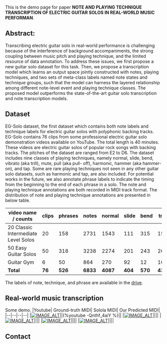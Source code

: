 <!-- # NOTE AND PLAYING TECHNIQUE TRANSCRIPTION OF ELECTRIC GUITAR SOLOS IN REAL-WORLD MUSIC PERFORMANCE -->

This is the demo page for paper **NOTE AND PLAYING TECHNIQUE TRANSCRIPTION OF ELECTRIC GUITAR SOLOS IN REAL-WORLD MUSIC PERFORMAN**. 

## Abstract:
Transcribing electric guitar solo in real-world performance is challenging because of the interference of background accompaniments, the strong coupling between music pitch and playing technique, and the limited resource of data annotation. To address these issues, we first propose a new guitar solo dataset for this task. Then, we propose a transcription model which learns an output space jointly constructed with notes, playing techniques, and two sets of meta-class labels named note states and technique groups, such that the model can harness the layered relationship among different note-level event and playing technique classes.
The proposed model outperforms the state-of-the-art guitar solo transcription and note transcription models.

## Dataset
EG-Solo dataset, the first dataset which contains both note labels and technique labels for electric guitar solos with polyphonic backing tracks. EG-Solo contains 76 clips from some professional electric guitar solo demonstration videos available on YouTube. The total length is 40 minutes. These videos are electric guitar solos of popular rock songs with backing tracks. The pitches of the dataset are ranged from E2 to D6. The dataset includes nine classes of playing techniques, namely normal, slide, bend, vibrato (aka trill), mute, pull (aka pull- off), harmonic, hammer (aka hammer-on), and tap. Some are rare playing techniques not seen in any other guitar solo datasets, such as harmonic and tap, are also included. For potential works in the future, we also annotate phrase labels to indicate the timing from the beginning to the end of each phrase in a solo. The note and playing technique annotations are both recorded in MIDI track format. The distribution of note and playing technique annotations are presented in below table. 

|video name / counts | clips | phrases | notes | normal| slide| bend| trill| mute| pull| harmonic| hammer| tap |
|--|--|--|--|--|--|--|--|--|--|--|--|--|
|20 Classic Intermediate Level Solos | 20| 158| 2731| 1543| 111| 315| 157|  32| 345|  5| 179| 44|
|50 Easy Guitar Solos                | 50| 318| 3238| 2274| 201| 243| 262|  77| 100|  8|  73|  0|
|Guitar Gym                          | 6 |  50|  864|  270|  92|  12|  16| 185| 141| 11| 123| 14|
|**Total** | **76**| **526**| **6833**| **4087**| **404**| **570**| **435**| **294**| **586**| **24**| **375**| **58**| 

The labels of note, technique, and phrase are available in the [drive](https://drive.google.com/drive/u/0/folders/1iC7Q8imfKtesEfnaIz0hjWJU5680M2hy).

## Real-world music transcription 
Some demo. 
|Youtube| Ground-truth MIDI| Solola MIDI| Our Predicted MIDI|
|--|--|--|--|
|[![IMAGE_ALT](https://i.imgur.com/4vpIr04.jpg)](https://www.youtube.com/watch?v=-Qnthf_4aiY&t=7m59s)||{%youtube -Qnthf_4aiY %}||
|[![IMAGE_ALT](https://i.imgur.com/4RWLLRL.jpg)](https://www.youtube.com/watch?v=-Qnthf_4aiY&t=8m26s)||||
|[![IMAGE_ALT](https://i.imgur.com/NDodidl.jpg)](https://www.youtube.com/watch?v=w8KlZvTrjcI&t=1274s&ab_channel=GuillaumeVrac&t=13s)||||
|[![IMAGE_ALT](https://i.imgur.com/7NV9zKa.jpg)](https://www.youtube.com/watch?v=w8KlZvTrjcI&t=1274s&ab_channel=GuillaumeVrac&t=1m4s)||||
|[![IMAGE_ALT](https://i.imgur.com/JDtXB7H.jpg)](https://www.youtube.com/watch?v=w8KlZvTrjcI&t=1274s&ab_channel=GuillaumeVrac&t=5m14s)||||
## Contact
